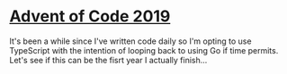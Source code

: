# [Advent of Code 2019](https://adventofcode.com/2019)

It's been a while since I've written code daily so I'm opting to use TypeScript with the intention of looping back to using Go if time permits. Let's see if this can be the fisrt year I actually finish...

